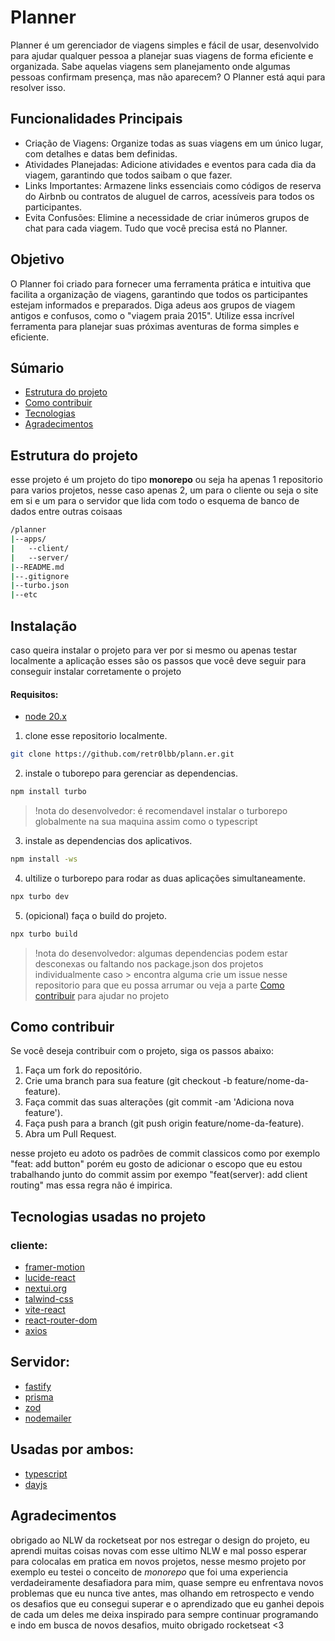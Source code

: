 # Planner
Planner é um gerenciador de viagens simples e fácil de usar, desenvolvido para ajudar qualquer pessoa a planejar suas viagens de forma eficiente e organizada. Sabe aquelas viagens sem planejamento onde algumas pessoas confirmam presença, mas não aparecem? O Planner está aqui para resolver isso.

## Funcionalidades Principais
- Criação de Viagens: Organize todas as suas viagens em um único lugar, com detalhes e datas bem definidas.
- Atividades Planejadas: Adicione atividades e eventos para cada dia da viagem, garantindo que todos saibam o que fazer.
- Links Importantes: Armazene links essenciais como códigos de reserva do Airbnb ou contratos de aluguel de carros, acessíveis para todos os participantes.
- Evita Confusões: Elimine a necessidade de criar inúmeros grupos de chat para cada viagem. Tudo que você precisa está no Planner.

## Objetivo
O Planner foi criado para fornecer uma ferramenta prática e intuitiva que facilita a organização de viagens, garantindo que todos os participantes estejam informados e preparados. Diga adeus aos grupos de viagem antigos e confusos, como o "viagem praia 2015". Utilize essa incrível ferramenta para planejar suas próximas aventuras de forma simples e eficiente.


## Súmario
- [Estrutura do projeto](#estrutura-do-projeto)
- [Como contribuir](#contribuição)
- [Tecnologias](#tecnologias-usadas-no-projeto)
- [Agradecimentos](#agradecimentos)


## Estrutura do projeto
esse projeto é um projeto do tipo **monorepo** ou seja ha apenas 1 repositorio para varios projetos, nesse caso apenas 2, um para o cliente ou seja o site em si e um para o servidor que lida com todo o esquema de banco de dados entre outras coisaas

```bash
/planner
|--apps/
|   --client/
|   --server/
|--README.md
|--.gitignore
|--turbo.json
|--etc
```
## Instalação
caso queira instalar o projeto para ver por si mesmo ou apenas testar localmente a aplicação esses são os passos que você deve seguir para conseguir instalar corretamente o projeto

#### Requisitos:
- [node 20.x](https://nodejs.org/pt)

1. clone esse repositorio localmente.
```bash
git clone https://github.com/retr0lbb/plann.er.git
```
2. instale o tuborepo para gerenciar as dependencias.
```bash
npm install turbo
```
> !nota do desenvolvedor: é recomendavel instalar o turborepo globalmente na sua maquina assim como o typescript

3. instale as dependencias dos aplicativos.
```bash
npm install -ws 
```
4. ultilize o turborepo para rodar as duas aplicações simultaneamente.
```bash
npx turbo dev
```

5. (opicional) faça o build do projeto.
```bash
npx turbo build
```

> !nota do desenvolvedor: algumas dependencias podem estar desconexas ou faltando nos package.json dos projetos individualmente caso > encontra alguma crie um issue nesse repositorio para que eu possa arrumar ou veja a parte [Como contribuir](#como-contribuir) para ajudar no projeto


## Como contribuir
Se você deseja contribuir com o projeto, siga os passos abaixo:

1. Faça um fork do repositório.
2. Crie uma branch para sua feature (git checkout -b feature/nome-da-feature).
3. Faça commit das suas alterações (git commit -am 'Adiciona nova feature').
4. Faça push para a branch (git push origin feature/nome-da-feature).
5. Abra um Pull Request.

nesse projeto eu adoto os padrões de commit classicos como por exemplo "feat: add button" porém eu gosto de adicionar o escopo que eu estou trabalhando junto do commit assim por exempo "feat(server): add client routing" mas essa regra não é impirica.


## Tecnologias usadas no projeto
### cliente: 
- [framer-motion](https://www.framer.com/motion/)
- [lucide-react](https://lucide.dev/icons/)
- [nextui.org](https://nextui.org)
- [talwind-css](https://tailwindcss.com)
- [vite-react](https://vitejs.dev)
- [react-router-dom](https://reactrouter.com/en/main)
- [axios](https://axios-http.com/ptbr/docs/intro)

## Servidor:
- [fastify](https://fastify.dev)
- [prisma](https://www.prisma.io)
- [zod](https://zod.dev)
- [nodemailer](https://nodemailer.com)

## Usadas por ambos:
- [typescript](https://www.typescriptlang.org)
- [dayjs](https://day.js.org)


## Agradecimentos
obrigado ao NLW da rocketseat por nos estregar o design do projeto, eu aprendi muitas coisas novas com esse ultimo NLW e mal posso esperar para colocalas em pratica em novos projetos, nesse mesmo projeto por exemplo eu testei o conceito de *monorepo* que foi uma experiencia verdadeiramente desafiadora para mim, quase sempre eu enfrentava novos problemas que eu nunca tive antes, mas olhando em retrospecto e vendo os desafios que eu consegui superar e o aprendizado que eu ganhei depois de cada um deles me deixa inspirado para sempre continuar programando e indo em busca de novos desafios, muito obrigado rocketseat <3
